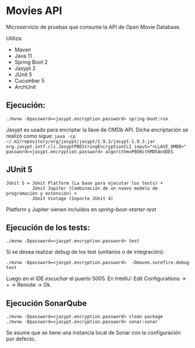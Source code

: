 # Movies API

Microservicio de pruebas que consume la API de Open Movie Database.

Utiliza:
* Maven
* Java 11
* Spring Boot 2
* Jasypt 2
* JUnit 5
* Cucumber 5
* ArchUnit

## Ejecución:

`./mvnw -Dpassword=<jasypt.encryption.password> spring-boot:run`

Jasypt es usado para encriptar la llave de OMDb API. Dicha encriptación se realizó como sigue: `java -cp ~/.m2/repository/org/jasypt/jasypt/1.9.3/jasypt-1.9.3.jar org.jasypt.intf.cli.JasyptPBEStringEncryptionCLI input="<LLAVE_OMDB>" password=<jasypt.encryption.password> algorithm=PBEWithMD5AndDES`


## JUnit 5

```
JUnit 5 = JUnit Platform (La base para ejecutar los tests) +
          JUnit Jupiter (Combinación de un nuevo modelo de programación y extensión) +
          JUnit Vintage (Soporte JUnit 4)
```          
Platform y Jupiter vienen incluídos en *spring-boot-starter-test*

## Ejecución de los tests:
 
`./mvnw -Dpassword=<jasypt.encryption.password> test`
 
Si se desea realizar *debug* de los test (unitarios o de integración):

`./mvnw -Dpassword=<jasypt.encryption.password>  -Dmaven.surefire.debug test`

Luego en el IDE *escuchar* el puerto 5005. En IntelliJ: Edit Configurations -> + -> Remote -> Ok.

## Ejecución SonarQube

```
./mvnw -Dpassword=<jasypt.encryption.password> clean package
./mvnw -Dpassword=<jasypt.encryption.password> sonar:sonar
```

Se asume que se tiene una instancia local de Sonar con la configuración por defecto.
